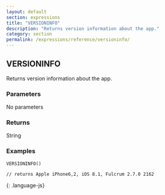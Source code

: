 ```yaml
---
layout: default
section: expressions
title: "VERSIONINFO"
description: "Returns version information about the app."
category: section
permalink: /expressions/reference/versioninfo/
---
```


## VERSIONINFO

Returns version information about the app.

### Parameters

No parameters

### Returns

String

### Examples

~~~
VERSIONINFO()

// returns Apple iPhone6,2, iOS 8.1, Fulcrum 2.7.0 2162
~~~
{: .language-js}